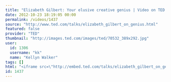 ```yaml
---
title: "Elizabeth Gilbert: Your elusive creative genius | Video on TED.com"
date: 2012-10-23 18:19:05 00:00
permalink: /videos/1437
source: "http://www.ted.com/talks/elizabeth_gilbert_on_genius.html"
featured: false
provider: "TED"
thumbnail: "http://images.ted.com/images/ted/70532_389x292.jpg"
user:
  id: 1306
  username: "kk"
  name: "Kellyn Walker"
tags: []
html: "<iframe src=\"http://embed.ted.com/talks/elizabeth_gilbert_on_genius.html\" width=\"560\" height=\"315\" frameborder=\"0\" scrolling=\"no\" webkitAllowFullScreen mozallowfullscreen allowFullScreen></iframe>"
id: 1437
---
```


